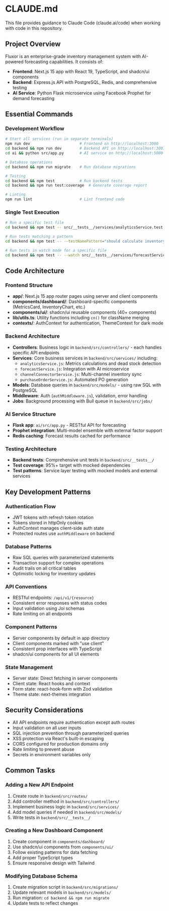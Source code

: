 # CLAUDE.md

This file provides guidance to Claude Code (claude.ai/code) when working with code in this repository.

## Project Overview

Fluxor is an enterprise-grade inventory management system with AI-powered forecasting capabilities. It consists of:
- **Frontend**: Next.js 15 app with React 19, TypeScript, and shadcn/ui components
- **Backend**: Express.js API with PostgreSQL, Redis, and comprehensive testing
- **AI Service**: Python Flask microservice using Facebook Prophet for demand forecasting

## Essential Commands

### Development Workflow

```bash
# Start all services (run in separate terminals)
npm run dev                      # Frontend on http://localhost:3000
cd backend && npm run dev        # Backend API on http://localhost:3001
cd ai && python src/app.py       # AI service on http://localhost:5000

# Database operations
cd backend && npm run migrate    # Run database migrations

# Testing
cd backend && npm test           # Run backend tests
cd backend && npm run test:coverage  # Generate coverage report

# Linting
npm run lint                     # Lint frontend code
```

### Single Test Execution

```bash
# Run a specific test file
cd backend && npm test -- src/__tests__/services/analyticsService.test.js

# Run tests matching a pattern
cd backend && npm test -- --testNamePattern="should calculate inventory turnover"

# Run tests in watch mode for a specific file
cd backend && npm test -- --watch src/__tests__/services/forecastService.test.js
```

## Code Architecture

### Frontend Structure
- **app/**: Next.js 15 app router pages using server and client components
- **components/dashboard/**: Dashboard-specific components (MetricsCard, InventoryChart, etc.)
- **components/ui/**: shadcn/ui reusable components (40+ components)
- **lib/utils.ts**: Utility functions including `cn()` for className merging
- **contexts/**: AuthContext for authentication, ThemeContext for dark mode

### Backend Architecture
- **Controllers**: Business logic in `backend/src/controllers/` - each handles specific API endpoints
- **Services**: Core business services in `backend/src/services/` including:
  - `analyticsService.js`: Metrics calculations and dead stock detection
  - `forecastService.js`: Integration with AI microservice
  - `channelConnectorService.js`: Multi-channel inventory sync
  - `purchaseOrderService.js`: Automated PO generation
- **Models**: Database queries in `backend/src/models/` - using raw SQL with PostgreSQL
- **Middleware**: Auth (`authMiddleware.js`), validation, error handling
- **Jobs**: Background processing with Bull queue in `backend/src/jobs/`

### AI Service Structure
- **Flask app**: `ai/src/app.py` - RESTful API for forecasting
- **Prophet integration**: Multi-model ensemble with external factor support
- **Redis caching**: Forecast results cached for performance

### Testing Architecture
- **Backend tests**: Comprehensive unit tests in `backend/src/__tests__/`
- **Test coverage**: 95%+ target with mocked dependencies
- **Test patterns**: Service layer testing with mocked models and external services

## Key Development Patterns

### Authentication Flow
- JWT tokens with refresh token rotation
- Tokens stored in httpOnly cookies
- AuthContext manages client-side auth state
- Protected routes use `authMiddleware` on backend

### Database Patterns
- Raw SQL queries with parameterized statements
- Transaction support for complex operations
- Audit trails on all critical tables
- Optimistic locking for inventory updates

### API Conventions
- RESTful endpoints: `/api/v1/{resource}`
- Consistent error responses with status codes
- Input validation using Joi schemas
- Rate limiting on all endpoints

### Component Patterns
- Server components by default in app directory
- Client components marked with "use client"
- Consistent prop interfaces with TypeScript
- shadcn/ui components for all UI elements

### State Management
- Server state: Direct fetching in server components
- Client state: React hooks and context
- Form state: react-hook-form with Zod validation
- Theme state: next-themes integration

## Security Considerations

- All API endpoints require authentication except auth routes
- Input validation on all user inputs
- SQL injection prevention through parameterized queries
- XSS protection via React's built-in escaping
- CORS configured for production domains only
- Rate limiting to prevent abuse
- Secrets in environment variables only

## Common Tasks

### Adding a New API Endpoint
1. Create route in `backend/src/routes/`
2. Add controller method in `backend/src/controllers/`
3. Implement business logic in `backend/src/services/`
4. Add model queries if needed in `backend/src/models/`
5. Write tests in `backend/src/__tests__/`

### Creating a New Dashboard Component
1. Create component in `components/dashboard/`
2. Use shadcn/ui components from `components/ui/`
3. Follow existing patterns for data fetching
4. Add proper TypeScript types
5. Ensure responsive design with Tailwind

### Modifying Database Schema
1. Create migration script in `backend/src/migrations/`
2. Update relevant models in `backend/src/models/`
3. Run migration: `cd backend && npm run migrate`
4. Update tests to reflect changes